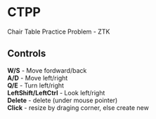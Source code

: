 # CTPP
Chair Table Practice Problem - ZTK

## Controls
**W/S** - Move fordward/back  
**A/D** - Move left/right  
**Q/E** - Turn left/right  
**LeftShift/LeftCtrl** - Look left/right  
**Delete** - delete (under mouse pointer)  
**Click** - resize by draging corner, else create new  
